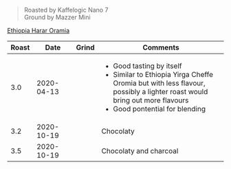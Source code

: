 > Roasted by Kaffelogic Nano 7<br>
> Ground by Mazzer Mini

[Ethiopia Harar Oramia](https://www.greenbeanhouse.co.nz/product/EthiopiaHararOromiaFTO)

| Roast | Date       | Grind | Comments |
|-------|------------|-------|----------
| 3.0   | 2020-04-13 |  | <ul><li>Good tasting by itself</li><li>Similar to Ethiopia Yirga Cheffe Oromia but with less flavour,<br>possibly a lighter roast would bring out more flavours</li><li>Good pontential for blending</li></ul>
| 3.2   | 2020-10-19 |  | Chocolaty
| 3.5   | 2020-10-19 |  | Chocolaty and charcoal

